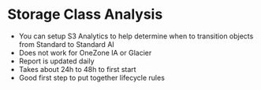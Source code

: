 # Storage Class Analysis

* You can setup S3 Analytics to help determine when to transition objects from Standard to Standard AI
* Does not work for OneZone IA or Glacier
* Report is updated daily
* Takes about 24h to 48h to first start
* Good first step to put together lifecycle rules
